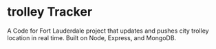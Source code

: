 # trolley Tracker

A Code for Fort Lauderdale project that updates and pushes city trolley location in real time. Built on Node, Express, and MongoDB.
